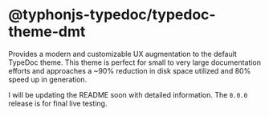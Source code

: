 # @typhonjs-typedoc/typedoc-theme-dmt
Provides a modern and customizable UX augmentation to the default TypeDoc theme. This theme is perfect for small to 
very large documentation efforts and approaches a ~90% reduction in disk space utilized and 80% speed up in generation. 

I will be updating the README soon with detailed information. The `0.0.0` release is for final live testing.
